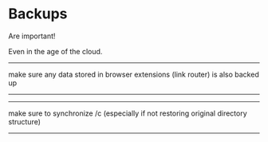 # Backups

Are important!

Even in the age of the cloud. 


****
make sure any data stored in browser extensions (link router) is also backed up
****

****
make sure to synchronize /c 
(especially if not restoring original directory structure)
****
